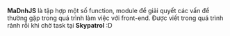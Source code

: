 <p class="lead">
	<strong>MaDnhJS</strong> là tập hợp một số function, module để giải quyết các vấn đề thường gặp trong quá trình làm việc với front-end. Được viết trong quá trình rảnh rỗi khi chờ task tại <strong>Skypatrol</strong> :D
</p>